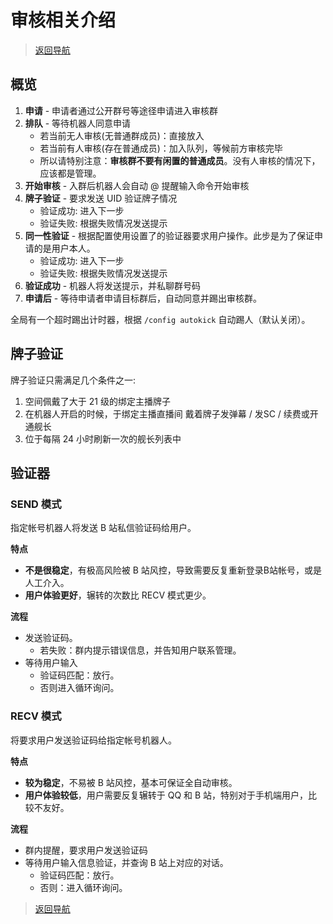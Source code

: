 # 审核相关介绍

> [返回导航](../README.md)

## 概览

1. **申请** - 申请者通过公开群号等途径申请进入审核群
2. **排队** - 等待机器人同意申请
    - 若当前无人审核(无普通群成员)：直接放入
    - 若当前有人审核(存在普通成员)：加入队列，等候前方审核完毕
    - 所以请特别注意：**审核群不要有闲置的普通成员**。没有人审核的情况下，应该都是管理。
3. **开始审核** - 入群后机器人会自动 @ 提醒输入命令开始审核
4. **牌子验证** - 要求发送 UID 验证牌子情况
    - 验证成功: 进入下一步
    - 验证失败: 根据失败情况发送提示
5. **同一性验证** - 根据配置使用设置了的验证器要求用户操作。此步是为了保证申请的是用户本人。
    - 验证成功: 进入下一步
    - 验证失败: 根据失败情况发送提示
6. **验证成功** - 机器人将发送提示，并私聊群号码
7. **申请后** - 等待申请者申请目标群后，自动同意并踢出审核群。

全局有一个超时踢出计时器，根据 `/config autokick` 自动踢人（默认关闭）。

## 牌子验证

牌子验证只需满足几个条件之一:

1. 空间佩戴了大于 21 级的绑定主播牌子
2. 在机器人开启的时候，于绑定主播直播间 戴着牌子发弹幕 / 发SC / 续费或开通舰长
3. 位于每隔 24 小时刷新一次的舰长列表中

## 验证器

### SEND 模式

指定帐号机器人将发送 B 站私信验证码给用户。

**特点**

- **不是很稳定**，有极高风险被 B 站风控，导致需要反复重新登录B站帐号，或是人工介入。
- **用户体验更好**，辗转的次数比 RECV 模式更少。

**流程**

- 发送验证码。
  - 若失败：群内提示错误信息，并告知用户联系管理。
- 等待用户输入
  - 验证码匹配：放行。
  - 否则进入循环询问。

### RECV 模式

将要求用户发送验证码给指定帐号机器人。

**特点**

- **较为稳定**，不易被 B 站风控，基本可保证全自动审核。
- **用户体验较低**，用户需要反复辗转于 QQ 和 B 站，特别对于手机端用户，比较不友好。

**流程**

- 群内提醒，要求用户发送验证码
- 等待用户输入信息验证，并查询 B 站上对应的对话。
  - 验证码匹配：放行。
  - 否则：进入循环询问。

> [返回导航](../README.md)
